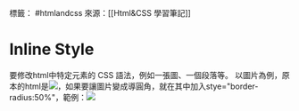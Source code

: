 標籤： #htmlandcss 
來源：[[Html&CSS 學習筆記]]

# Inline Style
要修改html中特定元素的 CSS 語法，例如一張圖、一個段落等。
以圖片為例，原本的html是<img src="...">，如果要讓圖片變成導圓角，就在其中加入stye="border-radius:50%"，範例：<img stye="border-radius:50%" src="..">